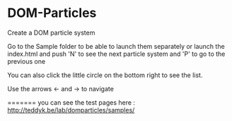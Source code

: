 DOM-Particles
=============

Create a DOM particle system

Go to the Sample folder to be able to launch them separately
or launch the index.html and push 'N' to see the next particle system and 'P' to go to the previous one

You can also click the little circle on the bottom right to see the list.

Use the arrows <- and -> to navigate

=======
you can see the test pages here : http://teddyk.be/lab/domparticles/samples/
